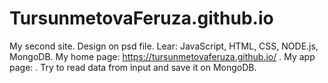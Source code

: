 # TursunmetovaFeruza.github.io
My second site. Design on psd file.
Lear: JavaScript, HTML, CSS, NODE.js, MongoDB.
My home page: https://tursunmetovaferuza.github.io/ .
My app page: .
Try to read data from input and save it on MongoDB.
